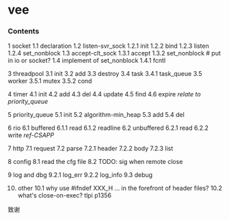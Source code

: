 # vee

### Contents

1 socket
1.1 declaration
1.2 listen-svr_sock
1.2.1 init
1.2.2 bind
1.2.3 listen
1.2.4 set_nonblock
1.3 accept-clt_sock
1.3.1 accept
1.3.2 set_nonblock # put in io or socket?
1.4 implement of set_nonblock
1.4.1 fcntl


3 threadpool
3.1 init
3.2 add
3.3 destroy
3.4 task
3.4.1 task_queue
3.5 worker
3.5.1 mutex
3.5.2 cond

4 timer
4.1 init
4.2 add
4.3 del
4.4 update
4.5 find
4.6 expire
*relate to priority_queue*

5 priority_queue
5.1 init
5.2 algorithm-min_heap
5.3 add
5.4 del

6 rio
6.1 buffered
6.1.1 read
6.1.2 readline
6.2 unbuffered
6.2.1 read
6.2.2 write
*ref-CSAPP*

7 http
7.1 request
7.2 parse
7.2.1 header
7.2.2 body
7.2.3 list

8 config
8.1 read the cfg file
8.2 TODO: sig when remote close

9 log and dbg
9.2.1 log_err
9.2.2 log_info
9.3 debug


10. other 
10.1 why use #ifndef XXX_H ... in the forefront of header files?
10.2 what's close-on-exec? tlpi p1356

致谢
